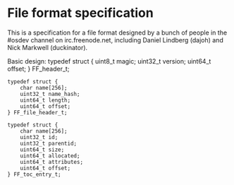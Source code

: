 # File format specification #

This is a specification for a file format designed by a bunch of people in the #osdev channel on irc.freenode.net, including Daniel Lindberg (dajoh) and Nick Markwell (duckinator).

Basic design:
    typedef struct {
        uint8_t magic;
        uint32_t version;
        uint64_t offset;
    } FF_header_t;
    
    typedef struct {
  	  	char name[256];
  	  	uint32_t name_hash;
  	  	uint64_t length;
  	  	uint64_t offset;
    } FF_file_header_t;
    
    typedef struct {
        char name[256];
        uint32_t id;
        uint32_t parentid;
        uint64_t size;
        uint64_t allocated;
        uint64_t attributes;
        uint64_t offset;
    } FF_toc_entry_t;
    
